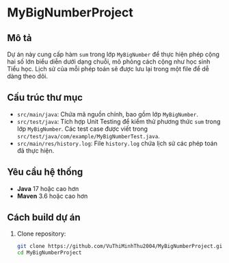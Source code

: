 # MyBigNumberProject

## Mô tả
Dự án này cung cấp hàm `sum` trong lớp `MyBigNumber` để thực hiện phép cộng hai số lớn biểu diễn dưới dạng chuỗi, mô phỏng cách cộng như học sinh Tiểu học. Lịch sử của mỗi phép toán sẽ được lưu lại trong một file để dễ dàng theo dõi.

## Cấu trúc thư mục
- `src/main/java`: Chứa mã nguồn chính, bao gồm lớp `MyBigNumber`.
- `src/test/java`: Tích hợp Unit Testing để kiểm thử phương thức `sum` trong lớp `MyBigNumber`. Các test case được viết trong `src/test/java/com/example/MyBigNumberTest.java`.
- `src/main/res/history.log`: File `history.log` chứa lịch sử các phép toán đã thực hiện.

## Yêu cầu hệ thống
- **Java** 17 hoặc cao hơn
- **Maven** 3.6 hoặc cao hơn

## Cách build dự án
1. Clone repository:
   ```bash
   git clone https://github.com/VuThiMinhThu2004/MyBigNumberProject.git
   cd MyBigNumberProject
